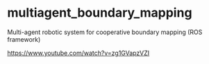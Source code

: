 # multiagent_boundary_mapping
Multi-agent robotic system for cooperative boundary mapping (ROS framework)

https://www.youtube.com/watch?v=zg1GVapzVZI
